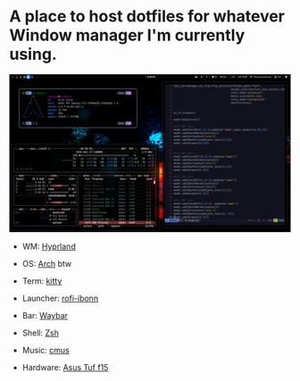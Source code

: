 # A place to host dotfiles for whatever Window manager I'm currently using.

![rice](img/rice.png)
* WM: [Hyprland][hypr]
 
* OS: [Arch][archurl] btw
 
* Term: [kitty][kittyurl]
 
* Launcher: [rofi-ibonn][rofiurl]
 
* Bar: [Waybar][waybarurl]
 
* Shell: [Zsh][zshurl]
 
* Music: [cmus][cmusurl]
 
* Hardware: [Asus Tuf f15][asus]


[hypr]: https://github.com/hyprwm/Hyprland
[archurl]: https://archlinux.org/
[kittyurl]: https://github.com/kovidgoyal/kitty
[rofiurl]: https://github.com/lbonn/rofi
[waybarurl]: https://github.com/Alexays/Waybar
[zshurl]: https://www.zsh.org/
[cmusurl]: https://cmus.github.io/
[asus]: https://www.asus.com/laptops/for-gaming/tuf-gaming/asus-tuf-gaming-f15-2022/
